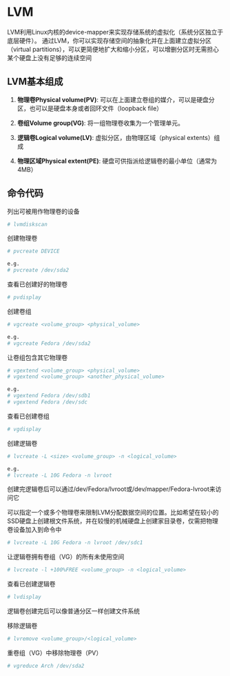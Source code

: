 # LVM

LVM利用Linux内核的device-mapper来实现存储系统的虚拟化（系统分区独立于底层硬件）。 通过LVM，你可以实现存储空间的抽象化并在上面建立虚拟分区（virtual partitions），可以更简便地扩大和缩小分区，可以增删分区时无需担心某个硬盘上没有足够的连续空间

## LVM基本组成

1. **物理卷Physical volume(PV)**: 可以在上面建立卷组的媒介，可以是硬盘分区，也可以是硬盘本身或者回环文件（loopback file）

2. **卷组Volume group(VG)**: 将一组物理卷收集为一个管理单元。

3. **逻辑卷Logical volume(LV)**: 虚拟分区，由物理区域（physical extents）组成

4. **物理区域Physical extent(PE)**: 硬盘可供指派给逻辑卷的最小单位（通常为4MB）

## 命令代码

列出可被用作物理卷的设备

``` bash
# lvmdiskscan
```

创建物理卷

``` bash
# pvcreate DEVICE

e.g.
# pvcreate /dev/sda2
```

查看已创建好的物理卷

```bash
# pvdisplay
```

创建卷组

```bash
# vgcreate <volume_group> <physical_volume>

e.g.
# vgcreate Fedora /dev/sda2
```

让卷组包含其它物理卷

```bash
# vgextend <volume_group> <physical_volume>
# vgextend <volume_group> <another_physical_volume>

e.g.
# vgextend Fedora /dev/sdb1
# vgextend Fedora /dev/sdc
```

查看已创建卷组

```bash
# vgdisplay
```

创建逻辑卷

```bash
# lvcreate -L <size> <volume_group> -n <logical_volume>

e.g.
# lvcreate -L 10G Fedora -n lvroot
```

创建完逻辑卷后可以通过/dev/Fedora/lvroot或/dev/mapper/Fedora-lvroot来访问它

可以指定一个或多个物理卷来限制LVM分配数据空间的位置。比如希望在较小的SSD硬盘上创建根文件系统，并在较慢的机械硬盘上创建家目录卷，仅需把物理卷设备加入到命令中

```bash
# lvcreate -L 10G Fedora -n lvroot /dev/sdc1
```

让逻辑卷拥有卷组（VG）的所有未使用空间

```bash
# lvcreate -l +100%FREE <volume_group> -n <logical_volume>
```

查看已创建逻辑卷

```bash
# lvdisplay
```

逻辑卷创建完后可以像普通分区一样创建文件系统

移除逻辑卷

```bash
# lvremove <volume_group>/<logical_volume>
```

重卷组（VG）中移除物理卷（PV）

```bash
# vgreduce Arch /dev/sda2
```
